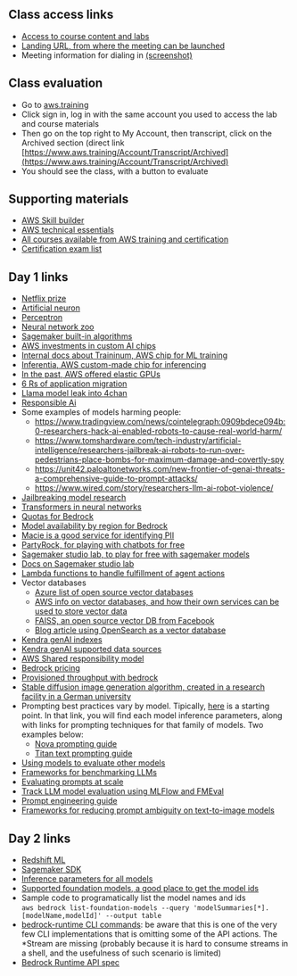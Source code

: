 ## Class access links
- [Access to course content and labs](https://us-east-1.student.classrooms.aws.training/class/ilt%23o4he9ezPJTHpERV5vSb39E)
- [Landing URL, from where the meeting can be launched](https://classrooms.aws.training)
- Meeting information for dialing in [(screenshot)](https://github.com/user-attachments/assets/4df0525e-dec2-48ea-b568-e50badaf3637)

## Class evaluation
- Go to [aws.training](https://www.aws.training/)
- Click sign in, log in with the same account you used to access the lab and course materials
- Then go on the top right to My Account, then transcript, click on the Archived section (direct link [https://www.aws.training/Account/Transcript/Archived](https://www.aws.training/Account/Transcript/Archived)
- You should see the class, with a button to evaluate

## Supporting materials
- [AWS Skill builder](https://skillbuilder.aws/)
- [AWS technical essentials](https://explore.skillbuilder.aws/learn/courses/1851/aws-technical-essentials)
- [All courses available from AWS training and certification](https://releases.awstc.com/)
- [Certification exam list](https://aws.amazon.com/certification/exams/?nc2=sb_ce_exm)

## Day 1 links
- [Netflix prize](https://en.wikipedia.org/wiki/Netflix_Prize)
- [Artificial neuron](https://en.wikipedia.org/wiki/Artificial_neuron)
- [Perceptron](https://en.wikipedia.org/wiki/Perceptron)
- [Neural network zoo](https://www.asimovinstitute.org/neural-network-zoo/)
- [Sagemaker built-in algorithms](https://docs.aws.amazon.com/sagemaker/latest/dg/algos.html)
- [AWS investments in custom AI chips](https://www.aboutamazon.com/news/aws/amazon-trainium-investment-university-ai-research)
- [Internal docs about Traininum, AWS chip for ML training](https://awsdocs-neuron.readthedocs-hosted.com/en/latest/general/arch/neuron-hardware/trainium.html)
- [Inferentia, AWS custom-made chip for inferencing](https://docs.aws.amazon.com/dlami/latest/devguide/tutorial-inferentia.html)
- [In the past, AWS offered elastic GPUs](https://aws.amazon.com/blogs/aws/new-ec2-elastic-gpus-for-windows/)
- [6 Rs of application migration](https://aws.amazon.com/blogs/enterprise-strategy/6-strategies-for-migrating-applications-to-the-cloud/)
- [Llama model leak into 4chan](https://www.theverge.com/2023/3/8/23629362/meta-ai-language-model-llama-leak-online-misuse)
- [Responsible Ai](https://aws.amazon.com/ai/responsible-ai/policy/)
- Some examples of models harming people:
  - https://www.tradingview.com/news/cointelegraph:0909bdece094b:0-researchers-hack-ai-enabled-robots-to-cause-real-world-harm/
  - https://www.tomshardware.com/tech-industry/artificial-intelligence/researchers-jailbreak-ai-robots-to-run-over-pedestrians-place-bombs-for-maximum-damage-and-covertly-spy
  - https://unit42.paloaltonetworks.com/new-frontier-of-genai-threats-a-comprehensive-guide-to-prompt-attacks/
  - https://www.wired.com/story/researchers-llm-ai-robot-violence/
- [Jailbreaking model research](https://unit42.paloaltonetworks.com/jailbreaking-generative-ai-web-products/)
- [Transformers in neural networks](https://aws.amazon.com/what-is/transformers-in-artificial-intelligence/)
- [Quotas for Bedrock](https://docs.aws.amazon.com/general/latest/gr/bedrock.html#limits_bedrock)
- [Model availability by region for Bedrock](https://docs.aws.amazon.com/bedrock/latest/userguide/models-regions.html)
- [Macie is a good service for identifying PII](https://docs.aws.amazon.com/macie/latest/user/data-classification.html)
- [PartyRock, for playing with chatbots for free](https://partyrock.aws)
- [Sagemaker studio lab, to play for free with sagemaker models](https://studiolab.sagemaker.aws/)
- [Docs on Sagemaker studio lab](https://docs.aws.amazon.com/sagemaker/latest/dg/studio-lab.html)
- [Lambda functions to handle fulfillment of agent actions](https://docs.aws.amazon.com/bedrock/latest/userguide/action-handle.html)
- Vector databases
  - [Azure list of open source vector databases](https://learn.microsoft.com/en-us/azure/cosmos-db/mongodb/vcore/vector-search-ai)
  - [AWS info on vector databases, and how their own services can be used to store vector data](https://aws.amazon.com/what-is/vector-databases/)
  - [FAISS, an open source vector DB from Facebook](https://github.com/facebookresearch/faiss)
  - [Blog article using OpenSearch as a vector database](https://aws.amazon.com/blogs/big-data/amazon-opensearch-services-vector-database-capabilities-explained/)
- [Kendra genAI indexes](https://aws.amazon.com/blogs/machine-learning/introducing-amazon-kendra-genai-index-enhanced-semantic-search-and-retrieval-capabilities/)
- [Kendra genAI supported data sources](https://docs.aws.amazon.com/kendra/latest/dg/hiw-data-source.html)
- [AWS Shared responsibility model](https://aws.amazon.com/compliance/shared-responsibility-model/)
- [Bedrock pricing](https://aws.amazon.com/bedrock/pricing/)
- [Provisioned throughput with bedrock](https://docs.aws.amazon.com/bedrock/latest/userguide/prov-throughput.html)
- [Stable diffusion image generation algorithm, created in a research facility in a German university](https://www.lmu.de/en/newsroom/news-overview/news/revolutionizing-image-generation-by-ai-turning-text-into-images.html)
- Prompting best practices vary by model. Tipically, [here](https://docs.aws.amazon.com/bedrock/latest/userguide/model-parameters.html) is a starting point. In that link, you will find each model inference parameters, along with links for prompting techniques for that family of models. Two examples below:
  - [Nova prompting guide](https://docs.aws.amazon.com/nova/latest/userguide/prompting.html)
  - [Titan text prompting guide](https://docs.aws.amazon.com/bedrock/latest/userguide/model-parameters-titan-text.html)
- [Using models to evaluate other models](https://aws.amazon.com/blogs/machine-learning/llm-as-a-judge-on-amazon-bedrock-model-evaluation/)
- [Frameworks for benchmarking LLMs](https://www.ibm.com/think/topics/llm-benchmarks)
- [Evaluating prompts at scale](https://aws.amazon.com/blogs/machine-learning/evaluating-prompts-at-scale-with-prompt-management-and-prompt-flows-for-amazon-bedrock/)
- [Track LLM model evaluation using MLFlow and FMEval](https://aws.amazon.com/blogs/machine-learning/track-llm-model-evaluation-using-amazon-sagemaker-managed-mlflow-and-fmeval/)
-  [Prompt engineering guide](https://www.promptingguide.ai/)
-  [Frameworks for reducing prompt ambiguity on text-to-image models](amazon.science/publications/resolving-ambiguities-in-text-to-image-generative-models)
## Day 2 links
- [Redshift ML](https://docs.aws.amazon.com/redshift/latest/dg/machine_learning.html)
- [Sagemaker SDK](https://sagemaker.readthedocs.io/en/stable/api/index.html)
- [Inference parameters for all models](https://docs.aws.amazon.com/bedrock/latest/userguide/model-parameters.html)
- [Supported foundation models, a good place to get the model ids](https://docs.aws.amazon.com/bedrock/latest/userguide/models-supported.html)
- Sample code to programatically list the model names and ids  
```aws bedrock list-foundation-models --query 'modelSummaries[*].[modelName,modelId]' --output table```
- [bedrock-runtime CLI commands](https://docs.aws.amazon.com/cli/latest/reference/bedrock-runtime/): be aware that this is one of the very few CLI implementations that is omitting some of the API actions. The *Stream are missing (probably because it is hard to consume streams in a shell, and the usefulness of such scenario is limited)
- [Bedrock Runtime API spec](https://docs.aws.amazon.com/bedrock/latest/APIReference/API_Operations_Amazon_Bedrock_Runtime.html)
